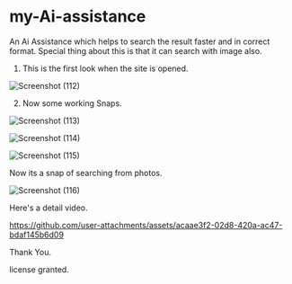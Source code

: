 # my-Ai-assistance
An Ai Assistance which helps to search the result faster and in correct format. Special thing about this is that it can search with image also.

1. This is the first look when the site is opened.
   
   
![Screenshot (112)](https://github.com/user-attachments/assets/344dfc3c-34c9-4d2a-a1d5-ccd123b8a210)


2. Now some working Snaps.
   
![Screenshot (113)](https://github.com/user-attachments/assets/9a2ddaf1-e8d5-4a84-828d-fd3045691a55)


![Screenshot (114)](https://github.com/user-attachments/assets/7c4af93a-a0be-4560-9808-193c8e4e10b4)


![Screenshot (115)](https://github.com/user-attachments/assets/eaf3bc1c-1b18-4d83-a1ee-5280a022458b)

Now its a snap of searching from photos.

![Screenshot (116)](https://github.com/user-attachments/assets/535911a9-4c6b-401c-83a5-5fbff28ea099)


Here's a detail video.

  

https://github.com/user-attachments/assets/acaae3f2-02d8-420a-ac47-bdaf145b6d09



Thank You.

license granted.



 

